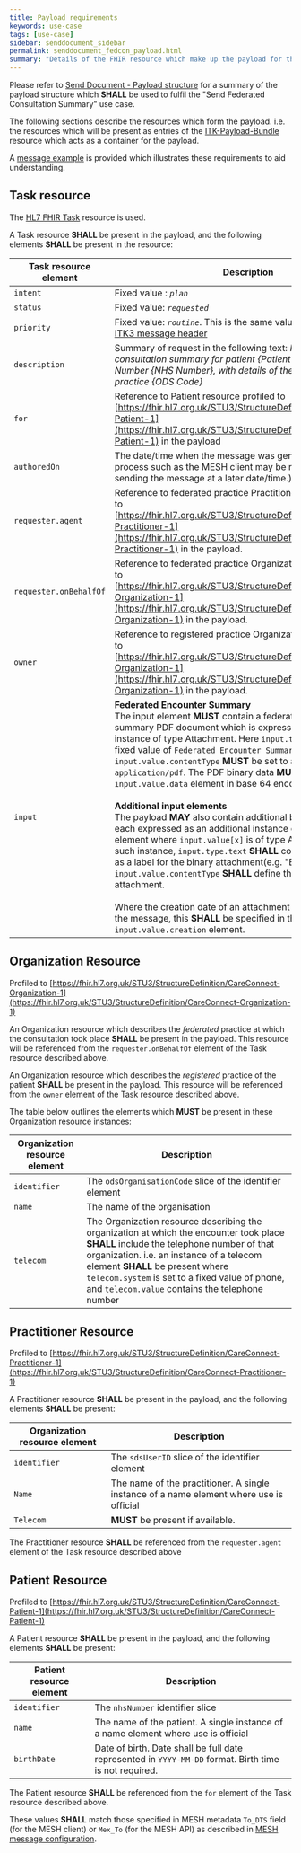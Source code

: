 ```yaml
---
title: Payload requirements
keywords: use-case
tags: [use-case]
sidebar: senddocument_sidebar
permalink: senddocument_fedcon_payload.html
summary: "Details of the FHIR resource which make up the payload for the Send Federated Consultation Summary use case."
---
```


Please refer to [Send Document - Payload structure](senddocument_payload) for a summary of the payload structure which **SHALL** be used to fulfil the "Send Federated Consultation Summary" use case.

The following sections describe the resources which form the payload. i.e. the resources which will be present as entries of the [ITK-Payload-Bundle](https://fhir.nhs.uk/STU3/StructureDefinition/ITK-Payload-Bundle-1) resource which acts as a container for the payload. 

A [message example](senddocument_payload) is provided which illustrates these requirements to aid understanding.

## Task resource ##

The [HL7 FHIR Task](https://www.hl7.org/fhir/task.html) resource is used.

A Task resource **SHALL** be present in the payload, and the following elements **SHALL** be present in the resource:

| Task resource element	| Description   |
|------|-------------|
| `intent` | Fixed value : *`plan`* |
| `status` | Fixed value: *`requested`* |
| `priority` | Fixed value: *`routine`*. This is the same value specified in the [ITK3 message header](senddocument_fedcon_itk3) |
| `description` |	Summary of request in the following text: *Federated GP consultation summary for patient {Patient Name} , NHS Number {NHS Number}, with details of the encounter at practice {ODS Code}* |
| `for` | Reference to Patient resource profiled to [https://fhir.hl7.org.uk/STU3/StructureDefinition/CareConnect-Patient-1](https://fhir.hl7.org.uk/STU3/StructureDefinition/CareConnect-Patient-1) in the payload |
| `authoredOn` | The date/time when the message was generated. (A separate process such as the MESH client may be responsible for sending the message at a later date/time.) |
| `requester.agent` | Reference to federated practice Practitioner resource profiled to [https://fhir.hl7.org.uk/STU3/StructureDefinition/CareConnect-Practitioner-1](https://fhir.hl7.org.uk/STU3/StructureDefinition/CareConnect-Practitioner-1) in the payload. |
| `requester.onBehalfOf` |Reference to federated practice Organization resource profiled to [https://fhir.hl7.org.uk/STU3/StructureDefinition/CareConnect-Organization-1](https://fhir.hl7.org.uk/STU3/StructureDefinition/CareConnect-Organization-1) in the payload. |
| `owner` | Reference to registered practice Organization resource profiled to [https://fhir.hl7.org.uk/STU3/StructureDefinition/CareConnect-Organization-1](https://fhir.hl7.org.uk/STU3/StructureDefinition/CareConnect-Organization-1) in the payload. |
| `input`	| **Federated Encounter Summary** <br/>The input element **MUST** contain a federated encounter summary PDF document which is expressed as a input instance of type Attachment. Here `input.type.text` **MUST** be a fixed value of `Federated Encounter Summary`, and `input.value.contentType` **MUST** be set to a fixed value of `application/pdf`. The PDF binary data **MUST** be included in the `input.value.data` element in base 64 encoded format. <br/> <br/> **Additional input elements**<br/>The payload **MAY** also contain additional binary documents each expressed as an additional instance of the task.input element where `input.value[x]` is of type Attachment. For each such instance, `input.type.text` **SHALL** contain text which acts as a label for the binary attachment(e.g. "ECG data"), and `input.value.contentType` **SHALL** define the content type of the attachment. <br/> <br/>Where the creation date of an attachment differs from that of the message, this **SHALL** be specified in the `input.value.creation` element.  |


## Organization Resource ##

Profiled to [https://fhir.hl7.org.uk/STU3/StructureDefinition/CareConnect-Organization-1](https://fhir.hl7.org.uk/STU3/StructureDefinition/CareConnect-Organization-1)

An Organization resource which describes the *federated* practice at which the consultation took place **SHALL** be present in the payload. This resource will be referenced from the `requester.onBehalfOf` element of the Task resource described above.

An Organization resource which describes the *registered* practice of the patient **SHALL** be present in the payload. This resource will be referenced from the `owner` element of the Task resource described above.

The table below outlines the elements which **MUST** be present in these Organization resource instances:

| Organization resource element	| Description |
| --------------- | ---------------|
| `identifier` | The `odsOrganisationCode` slice of the identifier element | 
| `name` | The name of the organisation |
| `telecom` |	The Organization resource describing the organization at which the encounter took place **SHALL** include the telephone number of that organization. i.e. an instance of a telecom element **SHALL** be present where `telecom.system` is set to a fixed value of phone, and `telecom.value` contains the telephone number |


## Practitioner Resource ##

Profiled to [https://fhir.hl7.org.uk/STU3/StructureDefinition/CareConnect-Practitioner-1](https://fhir.hl7.org.uk/STU3/StructureDefinition/CareConnect-Practitioner-1)

A Practitioner resource **SHALL** be present in the payload, and the following elements **SHALL** be present:

| Organization resource element	| Description |
| ---------------- | ---------------- |
| `identifier` | The `sdsUserID` slice of the identifier element | 
| `Name`       | The name of the practitioner. A single instance of a name element where use is official |	
| `Telecom`	 | **MUST** be present if available. |

The Practitioner resource **SHALL** be referenced from the `requester.agent` element of the Task resource described above

## Patient Resource ##

Profiled to [https://fhir.hl7.org.uk/STU3/StructureDefinition/CareConnect-Patient-1](https://fhir.hl7.org.uk/STU3/StructureDefinition/CareConnect-Patient-1)

A Patient resource **SHALL** be present in the payload, and the following elements **SHALL** be present:

| Patient resource element | Description |
| --------------- | -------------- | 
| `identifier` |The `nhsNumber` identifier slice | 
| `name` | The name of the patient. A single instance of a name element where use is official |
| `birthDate` | Date of birth. Date shall be full date represented in `YYYY-MM-DD` format. Birth time is not required. |

The Patient resource **SHALL** be referenced from the `for` element of the Task resource described above.

These values **SHALL** match those specified in MESH metadata `To_DTS` field (for the MESH client) or `Mex_To` (for the MESH API) as described in [MESH message configuration](senddocument_fedcon_mesh.html).
